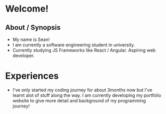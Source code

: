 # Welcome!

## About / Synopsis

* My name is Sean!
* I am currently a software engineering student in university.
* Currently studying JS Frameworks like React / Angular. Aspiring web developer.

# Experiences

* I've only started my coding journey for about 3months now but I've learnt alot of stuff along the way. I am currently developing my portfolio website to give more detail and background of my programming journey!
